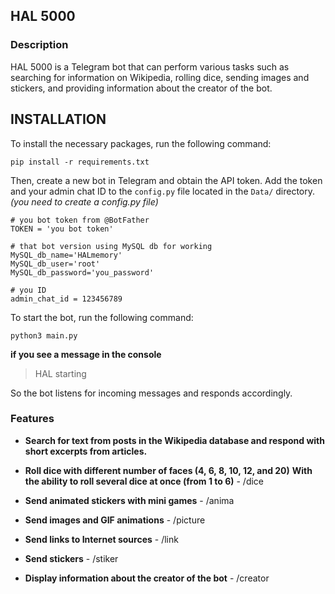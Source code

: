 ## HAL 5000

### Description

HAL 5000 is a Telegram bot that can perform various tasks such as searching for information on Wikipedia, rolling dice, sending images and stickers, and providing information about the creator of the bot.

## INSTALLATION

To install the necessary packages, run the following command:

```
pip install -r requirements.txt
```

Then, create a new bot in Telegram and obtain the API token. Add the token and your admin chat ID to the `config.py` file located in the `Data/` directory.
*(you need to create a config.py file)*

```
# you bot token from @BotFather
TOKEN = 'you bot token'

# that bot version using MySQL db for working
MySQL_db_name='HALmemory'
MySQL_db_user='root'
MySQL_db_password='you_password'

# you ID
admin_chat_id = 123456789
```

To start the bot, run the following command:

```
python3 main.py
```
**if you see a message in the console**
> HAL starting

So the bot listens for incoming messages and responds accordingly.

### Features

- **Search for text from posts in the Wikipedia database and respond with short excerpts from articles.**

- **Roll dice with different number of faces (4, 6, 8, 10, 12, and 20)** 
    **With the ability to roll several dice at once (from 1 to 6)** - /dice

- **Send animated stickers with mini games** - /anima

- **Send images and GIF animations** - /picture

- **Send links to Internet sources** - /link

- **Send stickers** - /stiker

- **Display information about the creator of the bot** - /creator


